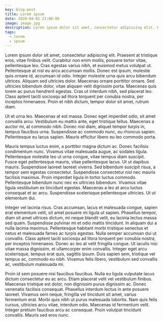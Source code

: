 ```yaml
---
key: blog-post
title: Lorem ipsum
date: 2020-04-02 21:00:00
image: image.jpg
description: Lorem ipsum dolor sit amet, consectetur adipiscing elit. Praesent at tristique eros, vitae finibus velit. Curabitur non enim mollis, posuere tortor vitae, pellentesque leo. Cras egestas varius nibh, et euismod metus volutpat ut. Pellentesque at nisl eu arcu accumsan mollis. Donec est ipsum, molestie quis ornare id, accumsan id odio. Integer molestie urna quis arcu bibendum ultrices. Aliquam sed ultricies dolor. Maecenas ornare porttitor ornare. Sed ultricies bibendum dolor, vitae aliquam velit dignissim porta.
tags:
  - lorem
  - ipsum
---
```


Lorem ipsum dolor sit amet, consectetur adipiscing elit. Praesent at tristique eros, vitae finibus velit. Curabitur non enim mollis, posuere tortor vitae, pellentesque leo. Cras egestas varius nibh, et euismod metus volutpat ut. Pellentesque at nisl eu arcu accumsan mollis. Donec est ipsum, molestie quis ornare id, accumsan id odio. Integer molestie urna quis arcu bibendum ultrices. Aliquam sed ultricies dolor. Maecenas ornare porttitor ornare. Sed ultricies bibendum dolor, vitae aliquam velit dignissim porta. Maecenas quis lorem ac purus hendrerit egestas. Cras ut interdum nibh, sed placerat leo. Class aptent taciti sociosqu ad litora torquent per conubia nostra, per inceptos himenaeos. Proin et nibh dictum, tempor dolor sit amet, rutrum diam.

Ut et urna leo. Maecenas at est massa. Donec eget imperdiet odio, sit amet convallis arcu. Vestibulum eu mattis ante, eget tristique tellus. Maecenas a auctor mi, at commodo nibh. Donec nisl diam, aliquet tempor turpis in, tempus faucibus urna. Suspendisse ac commodo nunc, eu rhoncus sapien. Pellentesque eu lacus sapien. Mauris efficitur libero eu leo commodo porta.

Mauris tempus luctus enim, a porttitor magna dictum ac. Donec facilisis condimentum nunc. Vivamus vitae malesuada augue, ac sodales ligula. Pellentesque molestie leo ut urna congue, vitae tempus diam suscipit. Fusce eget pellentesque mauris, vitae pellentesque lacus. Ut ut dapibus mauris. Suspendisse laoreet laoreet viverra. Sed bibendum suscipit risus, a tempor sem egestas consectetur. Suspendisse consectetur nisl nec mauris facilisis maximus. Proin imperdiet ligula in tortor luctus commodo. Pellentesque bibendum nunc nec ex ultricies bibendum. Vivamus vitae ligula vestibulum ex tincidunt egestas. Maecenas a leo at arcu luctus consequat et ac arcu. Suspendisse scelerisque pellentesque ultricies. Ut ut elementum dui.

Integer vel lacinia risus. Cras accumsan, lacus et malesuada congue, sapien erat elementum velit, sit amet posuere mi ligula ut sapien. Phasellus tempor, diam sit amet ultrices dictum, mi neque blandit velit, eu lacinia lectus massa sed quam. Suspendisse pulvinar mi et odio mattis tincidunt. In aliquam dui a nulla lacinia maximus. Pellentesque habitant morbi tristique senectus et netus et malesuada fames ac turpis egestas. Nulla semper accumsan dui ut convallis. Class aptent taciti sociosqu ad litora torquent per conubia nostra, per inceptos himenaeos. Donec ac leo at velit fringilla congue. Ut iaculis nisi vitae massa dignissim, et ullamcorper enim convallis. Integer eget arcu scelerisque, tempus erat quis, sagittis ipsum. Duis sapien sem, tristique vel tempus ac, commodo eu nibh. Vivamus felis libero, vestibulum sed convallis ac, vestibulum malesuada mi.

Proin id sem posuere nisi faucibus faucibus. Nulla eu ligula vulputate lacus dictum consectetur eu ac arcu. Etiam placerat velit vel vestibulum finibus. Maecenas tristique est dolor, non dignissim purus dignissim ac. Donec venenatis facilisis consequat. Phasellus interdum lectus in ante posuere laoreet. Vivamus sem neque, fringilla vel tincidunt sit amet, varius fermentum erat. Morbi quis nibh ut purus malesuada lobortis. Nam quis felis cursus, ultricies arcu vitae, interdum odio. Maecenas id fermentum velit. Integer pretium faucibus arcu ac consequat. Proin volutpat tincidunt convallis. Mauris sed eros nunc.
